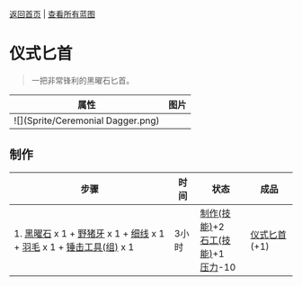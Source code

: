 [返回首页](index.md)   |  [查看所有蓝图](blueprint.md)
# 仪式匕首  
> 一把非常锋利的黑曜石匕首。  
  
  属性  |   图片   
 ----  |  ----:   
   |  ![](Sprite/Ceremonial Dagger.png)   
  
## 制作  
步骤  |  时间  |  状态  |  成品  
----  |  ----  |  ----  |  ----  
1. [黑曜石](Obsidian.md) x 1 + [野猪牙](Tusk.md) x 1 + [细线](CordFiber.md) x 1 + [羽毛](Feathers.md) x 1 + [锤击工具(组)](GpTag_Hammer.md) x 1  |  3小时  |  [制作(技能)](Skill_Crafting.md)+2<br>[石工(技能)](Skill_Knapping.md)+1<br>[压力](Stress.md)-10  |  [仪式匕首](CeremonialDagger.md)(+1)  
